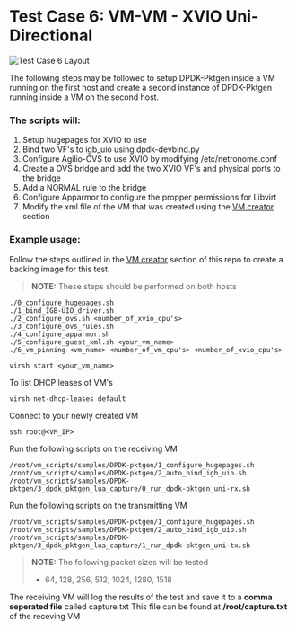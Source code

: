 # Test Case 6: VM-VM - XVIO Uni-Directional

![Test Case 6 Layout](https://github.com/netronome-support/IVG/blob/master/aovs_2.6B/test_case_3/test_case_3_layout.png?raw=true)

The following steps may be followed to setup DPDK-Pktgen inside a VM running on the first host and create a second instance of DPDK-Pktgen running inside a VM on the second host.

### The scripts will:
1. Setup hugepages for XVIO to use
2. Bind two VF's to igb_uio using dpdk-devbind.py
3. Configure Agilio-OVS to use XVIO by modifying /etc/netronome.conf
4. Create a OVS bridge and add the two XVIO VF's and physical ports to the bridge
5. Add a NORMAL rule to the bridge
6. Configure Apparmor to configure the propper permissions for Libvirt
7. Modify the xml file of the VM that was created using the [VM creator](https://github.com/netronome-support/IVG/tree/master/aovs_2.6B/vm_creator/ubuntu) section

### Example usage:
Follow the steps outlined in the [VM creator](https://github.com/netronome-support/IVG/tree/master/aovs_2.6B/vm_creator/ubuntu) section of this repo to create a backing image for this test.
>**NOTE:**
>These steps should be performed on both hosts
```
./0_configure_hugepages.sh
./1_bind_IGB-UIO_driver.sh
./2_configure_ovs.sh <number_of_xvio_cpu's>
./3_configure_ovs_rules.sh
./4_configure_apparmor.sh
./5_configure_guest_xml.sh <your_vm_name>
./6_vm_pinning <vm_name> <number_of_vm_cpu's> <number_of_xvio_cpu's>

virsh start <your_vm_name>
```
To list DHCP leases of VM's
```
virsh net-dhcp-leases default
```
Connect to your newly created VM
```
ssh root@<VM_IP>
```
Run the following scripts on the receiving VM
```
/root/vm_scripts/samples/DPDK-pktgen/1_configure_hugepages.sh
/root/vm_scripts/samples/DPDK-pktgen/2_auto_bind_igb_uio.sh
/root/vm_scripts/samples/DPDK-pktgen/3_dpdk_pktgen_lua_capture/0_run_dpdk-pktgen_uni-rx.sh
```
Run the following scripts on the transmitting VM
```
/root/vm_scripts/samples/DPDK-pktgen/1_configure_hugepages.sh
/root/vm_scripts/samples/DPDK-pktgen/2_auto_bind_igb_uio.sh
/root/vm_scripts/samples/DPDK-pktgen/3_dpdk_pktgen_lua_capture/1_run_dpdk-pktgen_uni-tx.sh
```
> **NOTE:**
> The following packet sizes will be tested
> - 64, 128, 256, 512, 1024, 1280, 1518

The receiving VM will log the results of the test and save it to a **comma seperated file** called capture.txt
This file can be found at **/root/capture.txt** of the receving VM
